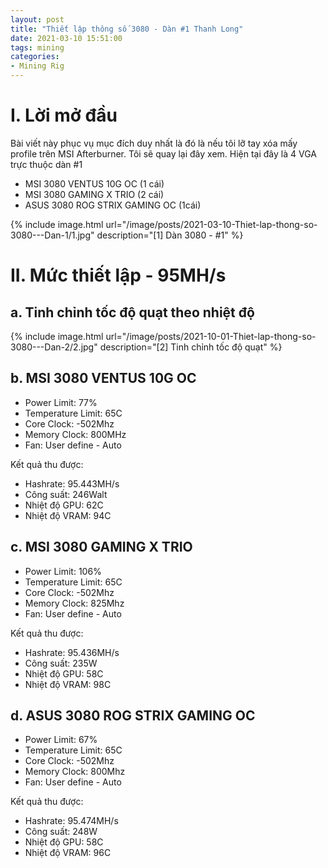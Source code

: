```yaml
---
layout: post
title: "Thiết lập thông số 3080 - Dàn #1 Thanh Long"
date: 2021-03-10 15:51:00
tags: mining
categories:
- Mining Rig
---
```

# I. Lời mở đầu

Bài viết này phục vụ mục đích duy nhất là đó là nếu tôi lỡ tay xóa mấy profile trên MSI Afterburner. Tôi sẽ quay lại đây xem. Hiện tại đây là 4 VGA trực thuộc dàn #1

- MSI 3080 VENTUS 10G OC (1 cái)
- MSI 3080 GAMING X TRIO (2 cái)
- ASUS 3080 ROG STRIX GAMING OC (1cái)

{% include image.html url="/image/posts/2021-03-10-Thiet-lap-thong-so-3080---Dan-1/1.jpg" description="[1] Dàn 3080 - #1" %}

# II. Mức thiết lập - 95MH/s
## a. Tinh chỉnh tốc độ quạt theo nhiệt độ
{% include image.html url="/image/posts/2021-10-01-Thiet-lap-thong-so-3080---Dan-2/2.jpg" description="[2] Tinh chỉnh tốc độ quạt" %}

## b. MSI 3080 VENTUS 10G OC
- Power Limit: 77%
- Temperature Limit: 65C
- Core Clock: -502Mhz
- Memory Clock: 800MHz
- Fan: User define - Auto

Kết quả thu được:

- Hashrate: 95.443MH/s
- Công suất: 246Walt
- Nhiệt độ GPU: 62C
- Nhiệt độ VRAM: 94C


## c. MSI 3080 GAMING X TRIO
- Power Limit: 106%
- Temperature Limit: 65C
- Core Clock: -502Mhz
- Memory Clock: 825Mhz
- Fan: User define - Auto

Kết quả thu được:
- Hashrate: 95.436MH/s
- Công suất: 235W
- Nhiệt độ GPU: 58C
- Nhiệt độ VRAM: 98C


## d. ASUS 3080 ROG STRIX GAMING OC
- Power Limit: 67%
- Temperature Limit: 65C
- Core Clock: -502Mhz
- Memory Clock: 800Mhz
- Fan: User define - Auto

Kết quả thu được:
- Hashrate: 95.474MH/s
- Công suất: 248W
- Nhiệt độ GPU: 58C
- Nhiệt độ VRAM: 96C
